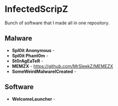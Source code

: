 # InfectedScripZ
Bunch of software that I made all in one repository.

## Malware
* **Spl0it Anonymous** - 
* **Spl0it Phant0m** -
* **St0rAgEaTeR** - 
* **MEMZX** - https://github.com/MrSleekZ/MEMEZX
* **SomeWeirdMalwareICreated** - 

## Software
* **WelcomeLauncher** - 

